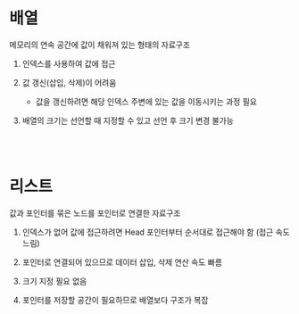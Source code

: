 # 배열 

메모리의 연속 공간에 값이 채워져 있는 형태의 자료구조

1. 인덱스를 사용하여 값에 접근 

2. 값 갱신(삽입, 삭제)이 어려움 
    - 값을 갱신하려면 해당 인덱스 주변에 있는 값을 이동시키는 과정 필요 

3. 배열의 크기는 선언할 때 지정할 수 있고 선언 후 크기 변경 불가능 

<br><br>

# 리스트 

값과 포인터를 묶은 노드를 포인터로 연결한 자료구조 

1. 인덱스가 없어 값에 접근하려면 Head 포인터부터 순서대로 접근해야 함 (접근 속도 느림) 

2. 포인터로 연결되어 있으므로 데이터 삽입, 삭제 연산 속도 빠름 

3. 크기 지정 필요 없음 

4. 포인터를 저장할 공간이 필요하므로 배열보다 구조가 복잡



